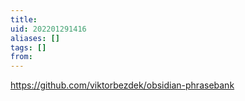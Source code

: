 ```yaml
---
title: 
uid: 202201291416
aliases: []
tags: []
from: 
---
```

https://github.com/viktorbezdek/obsidian-phrasebank